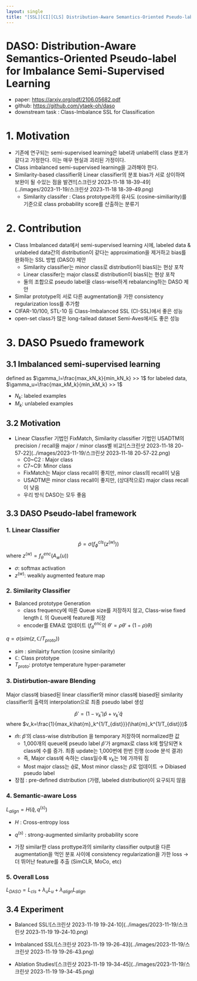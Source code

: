 ```yaml
---
layout: single
title: "[SSL][CI][CLS] Distribution-Aware Semantics-Oriented Pseudo-label for Imbalance Semi-Supervised Learning"
---
```

# DASO: Distribution-Aware  Semantics-Oriented Pseudo-label for Imbalance Semi-Supervised Learning

- paper: https://arxiv.org/pdf/2106.05682.pdf
- github: https://github.com/ytaek-oh/daso
- downstream task : Class-Imbalance SSL for Classification

# 1. Motivation

- 기존에 연구되는 semi-supervised learning은 label과 unlabel의 class 분포가 같다고 가정한다. 이는 매우 현실과 괴리된 가정이다.
- Class imbalanced semi-supervised learning을 고려해야 한다.
- Similarity-based classifier와 Linear classifier의 분포 bias가 서로 상이하여 보완이 될 수있는 점을 발견!![스크린샷 2023-11-18 18-39-49](../images/2023-11-19/스크린샷 2023-11-18 18-39-49.png)
  - Similarity classifer : Class prototype과의 유사도 (cosine-similiarity)를 기준으로 class probability score를 산출하는 분류기

# 2. Contribution

- Class Imbalanced data에서 semi-supervised learning 시에, labeled data & unlabeled data간의 distribution이 같다는 approximation을 제거하고 bias를 완화하는 SSL 방법 (DASO) 제안
  - Similarity classifier는 minor class로 distribution이 bias되는 현상 포착
  - Linear classifer는 major class로 distribution이 bias되는 현상 포착
  - 둘의 조합으로 pseudo label을 class-wise하게 rebalancing하는 DASO 제안
- Similar prototype의 서로 다른 augmentation을 가한 consistency regularization loss를 추가함
- CIFAR-10/100, STL-10 등 Class-Imbalanced SSL (CI-SSL)에서 좋은 성능
- open-set class가 많은 long-tailead dataset Semi-Aves에서도 좋은 성능

# 3. DASO Psuedo framework

## 3.1 Imbalanced semi-supervised learning

defined as  $\gamma_l=\frac{max_kN_k}{min_kN_k} >> 1$ for labeled data, $\gamma_u=\frac{max_kM_k}{min_kM_k} >> 1$ 

- $N_k$: labeled examples
- $M_k$: unlabeled examples

## 3.2 Motivation

- Linear Classfier 기법인 FixMatch, Similarity classifier 기법인 USADTM의 precision / recall을 major / minor class별 비교![스크린샷 2023-11-18 20-57-22](../images/2023-11-19/스크린샷 2023-11-18 20-57-22.png)
  - C0~C2 : Major class
  - C7~C9: Minor class
  - FixMatch는 Major class recall이 좋지만, minor class의 recall이 낮음
  - USADTM은 minor class recall이 좋지만, (상대적으로) major class recall이 낮음
  - 우리 방식 DASO는 모두 좋음

## 3.3 DASO Pseudo-label framework

### 1. Linear Classifier

$$\hat{p}=\sigma(f_{\phi}^{cls}(z^{(w)}))$$ where $z^{(w)}=f_{\theta}^{enc}(A_w(u))$

- $\sigma$: softmax activation
- $z^{(w)}$: wealkly augmented feature map

### 2. Similarity Classifier

- Balanced prototype Generation
  - class frequency에 따른 Queue size를 저장하지 않고, Class-wise fixed length $L$ 의 Queue에 feature를 저장
  - encoder를 EMA로 업데이트 ($f_{\theta}^{enc}$의 $\theta'=\rho\theta'+(1-\rho)\theta$)

$q=\sigma(sim(z, \mathbb{C}/T_{proto}))$

- $sim$ : similairty function (cosine similarity)
- $\mathbb{C}$: Class prototype
- $T_{proto}$: prototye temperature hyper-parameter

### 3. Distirbution-aware Blending

Major class에 biased된 linear classifier와 minor class에 biased된 similarity classifier의 출력의 interpolation으로 최종 pseudo label 생성

$$\hat{p}'=(1-v_k')\hat{p}+v_k'\hat{q}$$ where $v_k=\frac{1}{max_k\hat{m}_k^{1/T_{dist}}}(\hat{m}_k^{1/T_{dist}})$

- $\hat{m}$: $\hat{p}'$의 class-wise distribution 을 temporary 저장하여 normalized한 값
  - 1,000개의 queue에 pseudo label $\hat{p}'$가 argmax로 class k에 할당되면 k class에 수를 증가. 최종 update는 1,000번에 한번 진행 (code 분석 결과)
  - 즉, Major class에 속하는 class일수록 $v_k$는 1에 가까워 짐
  - Most major class는 $\hat{q}$로, Most minor class는 $\hat{p}$로 업데이트 → Dibiased pseudo label
- 장점 : pre-defined distribution (가령, labeled distribution)이 요구되지 않음

### 4. Semantic-aware Loss

$L_{align}=H(\hat{q}, q^{(s)})$

- $H$ : Cross-entropy loss
- $q^{(s)}$ : strong-augmented similarity probability score

- 가장 similar한 class prottype과의 similarity classifier output을 다른 augmentation을 먹인 분포 사이에 consistency regularization을 가한 loss → 더 뛰어난 feature를 추출 (SimCLR, MoCo, etc)

### 5. Overall Loss

$L_{DASO}=L_{cls}+\lambda_uL_u+\lambda_{align}L_{align}$

## 3.4 Experiment

- Balanced SSL![스크린샷 2023-11-19 19-24-10](../images/2023-11-19/스크린샷 2023-11-19 19-24-10.png)

- Imbalanced SSL![스크린샷 2023-11-19 19-26-43](../images/2023-11-19/스크린샷 2023-11-19 19-26-43.png)

- Ablation Studies![스크린샷 2023-11-19 19-34-45](../images/2023-11-19/스크린샷 2023-11-19 19-34-45.png)
